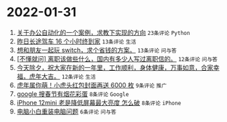 # 2022-01-31

1. [关于办公自动化的一个案例，求教下实现的方向](https://www.v2ex.com/t/831492) `23条评论` `Python`
1. [昨日长途驾车 16 个小时终到家](https://www.v2ex.com/t/831484) `13条评论` `生活`
1. [想和朋友一起玩 switch，求个省钱的方案。](https://www.v2ex.com/t/831483) `13条评论` `问与答`
1. [[不懂就问] 离职该做些什么，国内有多少人写过离职信的。](https://www.v2ex.com/t/831500) `12条评论` `问与答`
1. [今天除夕，祝大家在新的一年里，工作顺利，身体健康，万事如意，合家幸福，虎年大吉。](https://www.v2ex.com/t/831488) `12条评论` `生活`
1. [虎年属你萌！小虎头红包封面再送 6000 枚](https://www.v2ex.com/t/831495) `9条评论` `推广`
1. [google 搜春节有烟花彩蛋](https://www.v2ex.com/t/831507) `8条评论` `Google`
1. [iPhone 12mini 老是降低屏幕最大亮度 怎么破](https://www.v2ex.com/t/831496) `8条评论` `iPhone`
1. [电脑小白重装电脑问题](https://www.v2ex.com/t/831513) `6条评论` `问与答`
